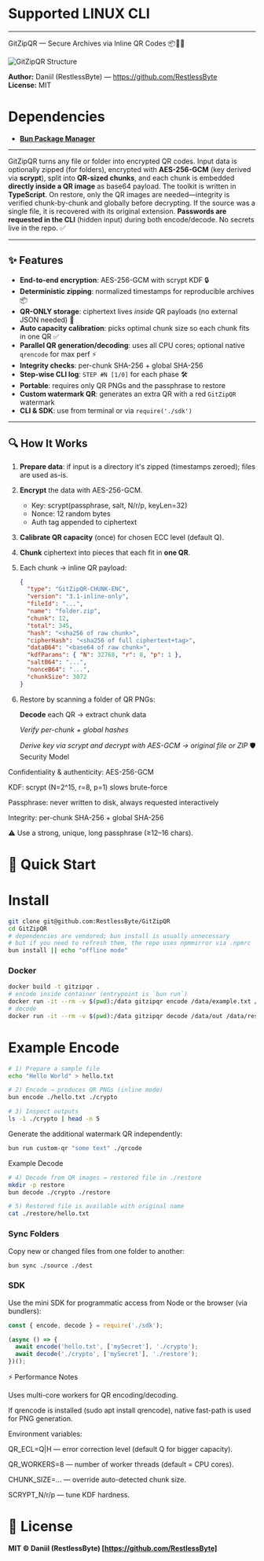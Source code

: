 # Supported LINUX CLI
----
GitZipQR — Secure Archives via Inline QR Codes 📦🔐📱

![GitZipQR Structure](https://github.com/RestlessByte/GitZipQR/blob/main/assets/structures/structures.png)

**Author:** Daniil (RestlessByte) — https://github.com/RestlessByte  
**License:** MIT
 
 # Dependencies
 - **[Bun Package Manager](https://bun.sh/)**
---------------------------------
GitZipQR turns any file or folder into encrypted QR codes. Input data is optionally zipped (for folders), encrypted with **AES-256-GCM** (key derived via **scrypt**), split into **QR-sized chunks**, and each chunk is embedded **directly inside a QR image** as base64 payload. The toolkit is written in **TypeScript**.
On restore, only the QR images are needed—integrity is verified chunk-by-chunk and globally before decrypting. If the source was a single file, it is recovered with its original extension.
**Passwords are requested in the CLI** (hidden input) during both encode/decode. No secrets live in the repo. ✅

---

## ✨ Features

- **End-to-end encryption**: AES-256-GCM with scrypt KDF 🔒  
- **Deterministic zipping**: normalized timestamps for reproducible archives 📦  
- **QR-ONLY storage**: ciphertext lives *inside* QR payloads (no external JSON needed) 📱  
- **Auto capacity calibration**: picks optimal chunk size so each chunk fits in one QR ✅  
- **Parallel QR generation/decoding**: uses all CPU cores; optional native `qrencode` for max perf ⚡
- **Integrity checks**: per-chunk SHA-256 + global SHA-256
- **Step-wise CLI log**: `STEP #N [1/0]` for each phase 🛠
- **Portable**: requires only QR PNGs and the passphrase to restore
- **Custom watermark QR**: generates an extra QR with a red `GitZipQR` watermark
- **CLI & SDK**: use from terminal or via `require('./sdk')`

---

## 🔍 How It Works

1. **Prepare data**: if input is a directory it's zipped (timestamps zeroed); files are used as-is.
2. **Encrypt** the data with AES-256-GCM.
   - Key: scrypt(passphrase, salt, N/r/p, keyLen=32)  
   - Nonce: 12 random bytes  
   - Auth tag appended to ciphertext  
3. **Calibrate QR capacity** (once) for chosen ECC level (default Q).  
4. **Chunk** ciphertext into pieces that each fit in **one QR**.  
5. Each chunk → inline QR payload:  
   ```json
   {
     "type": "GitZipQR-CHUNK-ENC",
     "version": "3.1-inline-only",
     "fileId": "...",
     "name": "folder.zip",
     "chunk": 12,
     "total": 345,
     "hash": "<sha256 of raw chunk>",
     "cipherHash": "<sha256 of full ciphertext+tag>",
     "dataB64": "<base64 of raw chunk>",
     "kdfParams": { "N": 32768, "r": 8, "p": 1 },
     "saltB64": "...",
     "nonceB64": "...",
     "chunkSize": 3072
   }
6. Restore by scanning a folder of QR PNGs:

   **Decode** each QR → extract chunk data

   *Verify per-chunk + global hashes*

   *Derive key via scrypt and decrypt with AES-GCM → original file or ZIP*
🛡 Security Model

Confidentiality & authenticity: AES-256-GCM

KDF: scrypt (N=2^15, r=8, p=1) slows brute-force

Passphrase: never written to disk, always requested interactively

Integrity: per-chunk SHA-256 + global SHA-256

⚠ Use a strong, unique, long passphrase (≥12–16 chars).

# 🚀 Quick Start
# Install
```bash
git clone git@github.com:RestlessByte/GitZipQR
cd GitZipQR
# dependencies are vendored; bun install is usually unnecessary
# but if you need to refresh them, the repo uses npmmirror via .npmrc
bun install || echo "offline mode"
```

### Docker

```bash
docker build -t gitzipqr .
# encode inside container (entrypoint is `bun run`)
docker run -it --rm -v $(pwd):/data gitzipqr encode /data/example.txt /data/out
# decode
docker run -it --rm -v $(pwd):/data gitzipqr decode /data/out /data/restore
```

# Example Encode
```bash
# 1) Prepare a sample file
echo "Hello World" > hello.txt

# 2) Encode → produces QR PNGs (inline mode)
bun encode ./hello.txt ./crypto

# 3) Inspect outputs
ls -1 ./crypto | head -n 5
```

Generate the additional watermark QR independently:

```bash
bun run custom-qr "some text" ./qrcode
```

Example Decode
```bash
# 4) Decode from QR images → restored file in ./restore
mkdir -p restore
bun decode ./crypto ./restore

# 5) Restored file is available with original name
cat ./restore/hello.txt
```

### Sync Folders

Copy new or changed files from one folder to another:

```bash
bun sync ./source ./dest
```

### SDK

Use the mini SDK for programmatic access from Node or the browser (via bundlers):

```javascript
const { encode, decode } = require('./sdk');

(async () => {
  await encode('hello.txt', ['mySecret'], './crypto');
  await decode('./crypto', ['mySecret'], './restore');
})();
```
⚡ Performance Notes

Uses multi-core workers for QR encoding/decoding.

If qrencode is installed (sudo apt install qrencode), native fast-path is used for PNG generation.

Environment variables:

QR_ECL=Q|H — error correction level (default Q for bigger capacity).

QR_WORKERS=8 — number of worker threads (default = CPU cores).

CHUNK_SIZE=... — override auto-detected chunk size.

SCRYPT_N/r/p — tune KDF hardness.

# 📜 License

**MIT © Daniil (RestlessByte) [https://github.com/RestlessByte]**
